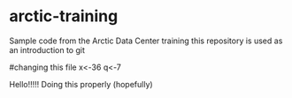 # arctic-training
Sample code from the Arctic Data Center training
this repository is used as an introduction to git


#changing this file
x<-36
q<-7

Hello!!!!! Doing this properly (hopefully)
